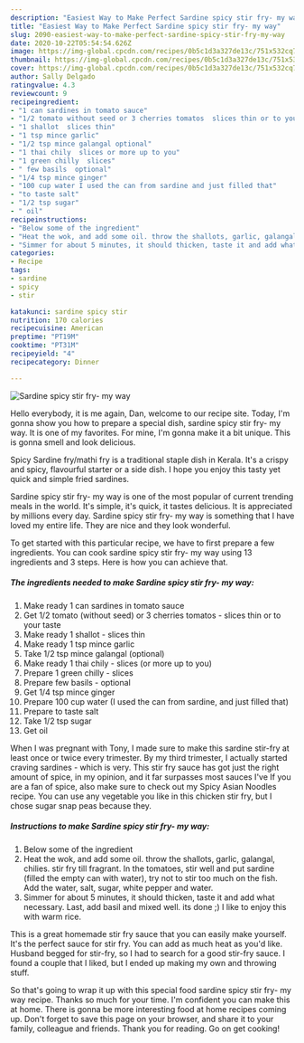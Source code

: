 ```yaml
---
description: "Easiest Way to Make Perfect Sardine spicy stir fry- my way"
title: "Easiest Way to Make Perfect Sardine spicy stir fry- my way"
slug: 2090-easiest-way-to-make-perfect-sardine-spicy-stir-fry-my-way
date: 2020-10-22T05:54:54.626Z
image: https://img-global.cpcdn.com/recipes/0b5c1d3a327de13c/751x532cq70/sardine-spicy-stir-fry-my-way-recipe-main-photo.jpg
thumbnail: https://img-global.cpcdn.com/recipes/0b5c1d3a327de13c/751x532cq70/sardine-spicy-stir-fry-my-way-recipe-main-photo.jpg
cover: https://img-global.cpcdn.com/recipes/0b5c1d3a327de13c/751x532cq70/sardine-spicy-stir-fry-my-way-recipe-main-photo.jpg
author: Sally Delgado
ratingvalue: 4.3
reviewcount: 9
recipeingredient:
- "1 can sardines in tomato sauce"
- "1/2 tomato without seed or 3 cherries tomatos  slices thin or to your taste"
- "1 shallot  slices thin"
- "1 tsp mince garlic"
- "1/2 tsp mince galangal optional"
- "1 thai chily  slices or more up to you"
- "1 green chilly  slices"
- " few basils  optional"
- "1/4 tsp mince ginger"
- "100 cup water I used the can from sardine and just filled that"
- "to taste salt"
- "1/2 tsp sugar"
- " oil"
recipeinstructions:
- "Below some of the ingredient"
- "Heat the wok, and add some oil. throw the shallots, garlic, galangal, chilies. stir fry till fragrant. In the tomatoes, stir well and put sardine (filled the empty can with water), try not to stir too much on the fish. Add the water, salt, sugar, white pepper and water."
- "Simmer for about 5 minutes, it should thicken, taste it and add what necessary. Last, add basil and mixed well. its done ;) I like to enjoy this with warm rice."
categories:
- Recipe
tags:
- sardine
- spicy
- stir

katakunci: sardine spicy stir 
nutrition: 170 calories
recipecuisine: American
preptime: "PT19M"
cooktime: "PT31M"
recipeyield: "4"
recipecategory: Dinner

---
```



![Sardine spicy stir fry- my way](https://img-global.cpcdn.com/recipes/0b5c1d3a327de13c/751x532cq70/sardine-spicy-stir-fry-my-way-recipe-main-photo.jpg)

Hello everybody, it is me again, Dan, welcome to our recipe site. Today, I'm gonna show you how to prepare a special dish, sardine spicy stir fry- my way. It is one of my favorites. For mine, I'm gonna make it a bit unique. This is gonna smell and look delicious.

Spicy Sardine fry/mathi fry is a traditional staple dish in Kerala. It&#39;s a crispy and spicy, flavourful starter or a side dish. I hope you enjoy this tasty yet quick and simple fried sardines.

Sardine spicy stir fry- my way is one of the most popular of current trending meals in the world. It's simple, it's quick, it tastes delicious. It is appreciated by millions every day. Sardine spicy stir fry- my way is something that I have loved my entire life. They are nice and they look wonderful.


To get started with this particular recipe, we have to first prepare a few ingredients. You can cook sardine spicy stir fry- my way using 13 ingredients and 3 steps. Here is how you can achieve that.

<!--inarticleads1-->

##### The ingredients needed to make Sardine spicy stir fry- my way:

1. Make ready 1 can sardines in tomato sauce
1. Get 1/2 tomato (without seed) or 3 cherries tomatos - slices thin or to your taste
1. Make ready 1 shallot - slices thin
1. Make ready 1 tsp mince garlic
1. Take 1/2 tsp mince galangal (optional)
1. Make ready 1 thai chily - slices (or more up to you)
1. Prepare 1 green chilly - slices
1. Prepare  few basils - optional
1. Get 1/4 tsp mince ginger
1. Prepare 100 cup water (I used the can from sardine, and just filled that)
1. Prepare to taste salt
1. Take 1/2 tsp sugar
1. Get  oil


When I was pregnant with Tony, I made sure to make this sardine stir-fry at least once or twice every trimester. By my third trimester, I actually started craving sardines - which is very. This stir fry sauce has got just the right amount of spice, in my opinion, and it far surpasses most sauces I&#39;ve If you are a fan of spice, also make sure to check out my Spicy Asian Noodles recipe. You can use any vegetable you like in this chicken stir fry, but I chose sugar snap peas because they. 

<!--inarticleads2-->

##### Instructions to make Sardine spicy stir fry- my way:

1. Below some of the ingredient
1. Heat the wok, and add some oil. throw the shallots, garlic, galangal, chilies. stir fry till fragrant. In the tomatoes, stir well and put sardine (filled the empty can with water), try not to stir too much on the fish. Add the water, salt, sugar, white pepper and water.
1. Simmer for about 5 minutes, it should thicken, taste it and add what necessary. Last, add basil and mixed well. its done ;) I like to enjoy this with warm rice.


This is a great homemade stir fry sauce that you can easily make yourself. It&#39;s the perfect sauce for stir fry. You can add as much heat as you&#39;d like. Husband begged for stir-fry, so I had to search for a good stir-fry sauce. I found a couple that I liked, but I ended up making my own and throwing stuff. 

So that's going to wrap it up with this special food sardine spicy stir fry- my way recipe. Thanks so much for your time. I'm confident you can make this at home. There is gonna be more interesting food at home recipes coming up. Don't forget to save this page on your browser, and share it to your family, colleague and friends. Thank you for reading. Go on get cooking!
